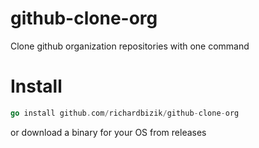 # github-clone-org
Clone github organization repositories with one command

# Install
```go
go install github.com/richardbizik/github-clone-org
```
or download a binary for your OS from releases

